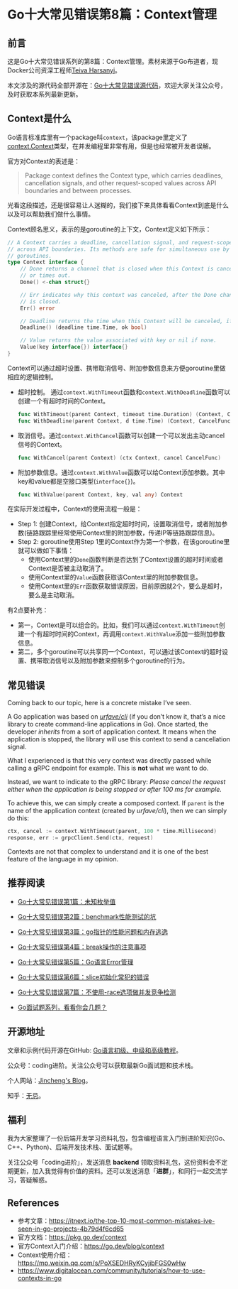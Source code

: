 # Go十大常见错误第8篇：Context管理

## 前言

这是Go十大常见错误系列的第8篇：Context管理。素材来源于Go布道者，现Docker公司资深工程师[Teiva Harsanyi](https://teivah.medium.com/)。

本文涉及的源代码全部开源在：[Go十大常见错误源代码](https://github.com/jincheng9/go-tutorial/tree/main/workspace/senior/p28)，欢迎大家关注公众号，及时获取本系列最新更新。



## Context是什么

Go语言标准库里有一个package叫`context`，该package里定义了[context.Context](https://pkg.go.dev/context)类型，在并发编程里非常有用，但是也经常被开发者误解。

官方对Context的表述是：

> Package context defines the Context type, which carries deadlines, cancellation signals, and other request-scoped values across API boundaries and between processes.

光看这段描述，还是很容易让人迷糊的，我们接下来具体看看Context到底是什么以及可以帮助我们做什么事情。

Context顾名思义，表示的是goroutine的上下文，Context定义如下所示：

```go
// A Context carries a deadline, cancellation signal, and request-scoped values
// across API boundaries. Its methods are safe for simultaneous use by multiple
// goroutines.
type Context interface {
    // Done returns a channel that is closed when this Context is canceled
    // or times out.
    Done() <-chan struct{}

    // Err indicates why this context was canceled, after the Done channel
    // is closed.
    Err() error

    // Deadline returns the time when this Context will be canceled, if any.
    Deadline() (deadline time.Time, ok bool)

    // Value returns the value associated with key or nil if none.
    Value(key interface{}) interface{}
}
```

Context可以通过超时设置、携带取消信号、附加参数信息来方便goroutine里做相应的逻辑控制。

- 超时控制。 通过`context.WithTimeout`函数和`context.WithDeadline`函数可以创建一个有超时时间的Context。

  ```go
  func WithTimeout(parent Context, timeout time.Duration) (Context, CancelFunc)
  func WithDeadline(parent Context, d time.Time) (Context, CancelFunc)
  ```

- 取消信号。通过`context.WithCancel`函数可以创建一个可以发出主动cancel信号的Context。

  ```go
  func WithCancel(parent Context) (ctx Context, cancel CancelFunc)
  ```

- 附加参数信息。通过`context.WithValue`函数可以给Context添加参数。其中key和value都是空接口类型(`interface{}`)。

  ```go
  func WithValue(parent Context, key, val any) Context
  ```

在实际开发过程中，Context的使用流程一般是：

* Step 1: 创建Context，给Context指定超时时间，设置取消信号，或者附加参数(链路跟踪里经常使用Context里的附加参数，传递IP等链路跟踪信息)。
* Step 2: goroutine使用Step 1里的Context作为第一个参数，在该goroutine里就可以做如下事情：
  * 使用Context里的`Done`函数判断是否达到了Context设置的超时时间或者Context是否被主动取消了。
  * 使用Context里的`Value`函数获取该Context里的附加参数信息。
  * 使用Context里的`Err`函数获取错误原因，目前原因就2个，要么是超时，要么是主动取消。

有2点要补充：

* 第一，Context是可以组合的。比如，我们可以通过`context.WithTimeout`创建一个有超时时间的Context，再调用`context.WithValue`添加一些附加参数信息。
* 第二，多个goroutine可以共享同一个Context，可以通过该Context的超时设置、携带取消信号以及附加参数来控制多个goroutine的行为。



## 常见错误

Coming back to our topic, here is a concrete mistake I’ve seen.

A Go application was based on [*urfave/cli*](https://github.com/urfave/cli) (if you don’t know it, that’s a nice library to create command-line applications in Go). Once started, the developer *inherits* from a sort of application context. It means when the application is stopped, the library will use this context to send a cancellation signal.

What I experienced is that this very context was directly passed while calling a gRPC endpoint for example. This is **not** what we want to do.

Instead, we want to indicate to the gRPC library: *Please cancel the request either when the application is being stopped or after 100 ms for example.*

To achieve this, we can simply create a composed context. If `parent` is the name of the application context (created by *urfave/cli*), then we can simply do this:

```go
ctx, cancel := context.WithTimeout(parent, 100 * time.Millisecond)
response, err := grpcClient.Send(ctx, request)
```

Contexts are not that complex to understand and it is one of the best feature of the language in my opinion.



## 推荐阅读

* [Go十大常见错误第1篇：未知枚举值](https://mp.weixin.qq.com/s?__biz=Mzg2MTcwNjc1Mg==&mid=2247484146&idx=1&sn=10fb12b643a2e37c090e5aa3bc583152&chksm=ce124d9df965c48bb954aeddabdff3db12738ded3875542250c5d0ef6cfd4417fc56580288b1&token=1912894792&lang=zh_CN#rd)

* [Go十大常见错误第2篇：benchmark性能测试的坑](https://mp.weixin.qq.com/s?__biz=Mzg2MTcwNjc1Mg==&mid=2247484163&idx=1&sn=b28d61c1f3ec9d914e698dce105ba5d1&chksm=ce124c6cf965c57a90bc85a5295ed9375103de20607b509f845583ff6686385df0ed96653d00&token=1912894792&lang=zh_CN#rd)

* [Go十大常见错误第3篇：go指针的性能问题和内存逃逸](https://mp.weixin.qq.com/s?__biz=Mzg2MTcwNjc1Mg==&mid=2247484247&idx=1&sn=faf716627afb00df646cecff023fb63c&chksm=ce124c38f965c52efd009a4c98691d56b5765dc7dce98aa49b226ad9274bd062d8d01e702e91&token=1899277735&lang=zh_CN#rd)

* [Go十大常见错误第4篇：break操作的注意事项](https://mp.weixin.qq.com/s?__biz=Mzg2MTcwNjc1Mg==&mid=2247484262&idx=1&sn=c1bea8af60444a4ef73c4d4d7a09d16d&chksm=ce124c09f965c51f3663ac9089a792d36c3685850e12695dd26d15a1a50f393b2d7c92b9983a&token=461369035&lang=zh_CN#rd)

* [Go十大常见错误第5篇：Go语言Error管理](https://mp.weixin.qq.com/s?__biz=Mzg2MTcwNjc1Mg==&mid=2247484274&idx=1&sn=711abea3c6fd5d15341ee1b34da8a160&chksm=ce124c1df965c50b3af84965f7ed30b574cd0b247ea6f77b944ec858bd43ee37f4c1554a5bce&token=1846351524&lang=zh_CN#rd)

* [Go十大常见错误第6篇：slice初始化常犯的错误](https://mp.weixin.qq.com/s?__biz=Mzg2MTcwNjc1Mg==&mid=2247484289&idx=1&sn=2b8171458cde4425b28fdf8f51df8d7c&chksm=ce124ceef965c5f8a14f5951457ce2ac0ecc4612cf2013957f1d818b6e74da7c803b9df1d394&token=1477304797&lang=zh_CN#rd)

* [Go十大常见错误第7篇：不使用-race选项做并发竞争检测](https://mp.weixin.qq.com/s?__biz=Mzg2MTcwNjc1Mg==&mid=2247484299&idx=1&sn=583c3470a76e93b0af0d5fc04fe29b55&chksm=ce124ce4f965c5f20de5887b113eab91f7c2654a941491a789e4ac53c298fbadb4367acee9bb&token=1918756920&lang=zh_CN#rd)

* [Go面试题系列，看看你会几题？](https://mp.weixin.qq.com/mp/appmsgalbum?__biz=Mzg2MTcwNjc1Mg==&action=getalbum&album_id=2199553588283179010#wechat_redirect)

  

## 开源地址

文章和示例代码开源在GitHub: [Go语言初级、中级和高级教程](https://github.com/jincheng9/go-tutorial)。

公众号：coding进阶。关注公众号可以获取最新Go面试题和技术栈。

个人网站：[Jincheng's Blog](https://jincheng9.github.io/)。

知乎：[无忌](https://www.zhihu.com/people/thucuhkwuji)。



## 福利

我为大家整理了一份后端开发学习资料礼包，包含编程语言入门到进阶知识(Go、C++、Python)、后端开发技术栈、面试题等。

关注公众号「coding进阶」，发送消息 **backend** 领取资料礼包，这份资料会不定期更新，加入我觉得有价值的资料。还可以发送消息「**进群**」，和同行一起交流学习，答疑解惑。



## References

* 参考文章：https://itnext.io/the-top-10-most-common-mistakes-ive-seen-in-go-projects-4b79d4f6cd65
* 官方文档：https://pkg.go.dev/context
* 官方Context入门介绍：https://go.dev/blog/context
* Context使用介绍：https://mp.weixin.qq.com/s/PoXSEDHRyKCyjibFGS0wHw
* https://www.digitalocean.com/community/tutorials/how-to-use-contexts-in-go